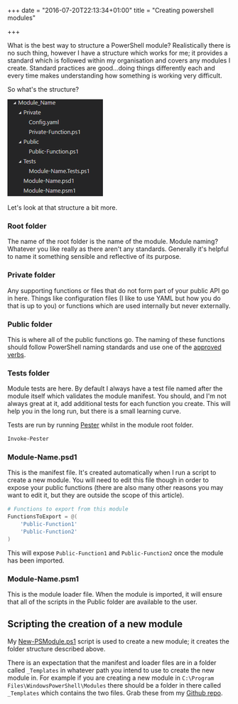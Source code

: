 +++
date = "2016-07-20T22:13:34+01:00"
title = "Creating powershell modules"

+++

What is the best way to structure a PowerShell module?  Realistically there is no such thing, however I have a structure which works for me; it provides a standard which is followed within my organisation and covers any modules I create.  Standard practices are good...doing things differently each and every time makes understanding how something is working very difficult.

So what's the structure?

![](/images/PowerShell-Module-Structure.png)

Let's look at that structure a bit more.

### Root folder
The name of the root folder is the name of the module.  Module naming?  Whatever you like really as there aren't any standards.  Generally it's helpful to name it something sensible and reflective of its purpose.

### Private folder
Any supporting functions or files that do not form part of your public API go in here.  Things like configuration files (I like to use YAML but how you do that is up to you) or functions which are used internally but never externally.

### Public folder
This is where all of the public functions go.  The naming of these functions should follow PowerShell naming standards and use one of the [approved verbs](https://msdn.microsoft.com/en-us/library/ms714428(v=vs.85).aspx).

### Tests folder
Module tests are here.  By default I always have a test file named after the module itself which validates the module manifest.  You should, and I'm not always great at it, add additional tests for each function you create.  This will help you in the long run, but there is a small learning curve.

Tests are run by running [Pester](https://github.com/pester/Pester) whilst in the module root folder.

```powershell
Invoke-Pester
```

### Module-Name.psd1
This is the manifest file.  It's created automatically when I run a script to create a new module. You will need to edit this file though in order to expose your public functions (there are also many other reasons you may want to edit it, but they are outside the scope of this article).

```powershell
# Functions to export from this module
FunctionsToExport = @(
    'Public-Function1'
    'Public-Function2'
)
```

This will expose `Public-Function1` and `Public-Function2` once the module has been imported.

### Module-Name.psm1
This is the module loader file.  When the module is imported, it will ensure that all of the scripts in the Public folder are available to the user.

## Scripting the creation of a new module
My [New-PSModule.ps1](https://github.com/rokett/Powershell-Module-Template) script is used to create a new module; it creates the folder structure described above.

There is an expectation that the manifest and loader files are in a folder called `_Templates` in whatever path you intend to use to create the new module in.  For example if you are creating a new module in `C:\Program Files\WindowsPowerShell\Modules` there should be a folder in there called `_Templates` which contains the two files.  Grab these from my [Github repo](https://github.com/rokett/Powershell-Module-Template).